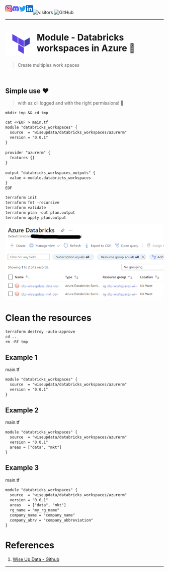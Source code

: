 <a href="https://github.com/wiseupdata/terraform-azurerm-databricks_workspaces">
  <img align="left" alt="Wise Up Data's Instagram" width="22px" src="https://raw.githubusercontent.com/wiseupdata/terraform-azurerm-databricks_workspaces/main/assets/instagram.png" />   
</a> 
<a href="https://github.com/wiseupdata/terraform-azurerm-databricks_workspaces">
  <img align="left" alt="wise Up Data's Discord" width="22px" src="https://raw.githubusercontent.com/wiseupdata/terraform-azurerm-databricks_workspaces/main/assets/discord.svg" />
</a>
<a href="https://github.com/wiseupdata/terraform-azurerm-databricks_workspaces">
  <img align="left" alt="wise Up Data | Twitter" width="22px" src="https://raw.githubusercontent.com/wiseupdata/terraform-azurerm-databricks_workspaces/main/assets/twitter.svg" />
</a>
<a href="https://github.com/wiseupdata/terraform-azurerm-databricks_workspaces">
  <img align="left" alt="wise Up Data's LinkedIN" width="22px" src="https://raw.githubusercontent.com/wiseupdata/terraform-azurerm-databricks_workspaces/6b3dc41c772ba34c80e0bcb7485044db43e5d2a2/assets/linkedin.svg" />
</a>

![visitors](https://visitor-badge.glitch.me/badge?page_id=wiseupdata.terraform-azurerm-databricks_workspaces&left_color=green&right_color=black)
![GitHub](https://img.shields.io/github/license/wiseupdata/terraform-azurerm-databricks_workspaces)

---

<a name="readme-top"></a>

<h1>
<img align="left" alt="DP-203" src="https://raw.githubusercontent.com/wiseupdata/terraform-azurerm-databricks_workspaces/main/assets/terraform.png" width="100" />

Module - Databricks workspaces in Azure 🚀️

</h1>

> Create multiples work spaces

<br>

## Simple use ❤️

> with az cli logged and with the right permissions! 👀️

```
mkdir tmp && cd tmp 
```

```
cat <<EOF > main.tf
module "databricks_workspaces" {
  source  = "wiseupdata/databricks_workspaces/azurerm"
  version = "0.0.1"
}

provider "azurerm" {
  features {}
}

output "databricks_workspaces_outputs" {
  value = module.databricks_workspaces
}
EOF
```

```
terraform init
terraform fmt -recursive
terraform validate
terraform plan -out plan.output
terraform apply plan.output
```

![](assets/20230321_185838_image.png)

# Clean the resources

```
terraform destroy -auto-approve
cd ..
rm -Rf tmp
```

## Example 1

main.tf

```
module "databricks_workspaces" {
  source  = "wiseupdata/databricks_workspaces/azurerm"
  version = "0.0.1"
}
```

## Example 2

main.tf

```
module "databricks_workspaces" {
  source  = "wiseupdata/databricks_workspaces/azurerm"
  version = "0.0.1"
  areas = ["data", "mkt"]
}
```

## Example 3

main.tf

```
module "databricks_workspaces" {
  source  = "wiseupdata/databricks_workspaces/azurerm"
  version = "0.0.1"
  areas   = ["data", "mkt"]
  rg_name = "my_rg_name"
  company_name = "company_name"
  company_abrv = "company_abbreviation"
}
```

# References

1. [Wise Up Data - Github](https://github.com/wiseupdata)

---

<br>
